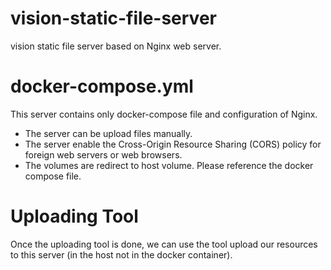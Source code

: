 # vision-static-file-server

vision static file server based on Nginx web server.

# docker-compose.yml
This server contains only docker-compose file and configuration of Nginx.
* The server can be upload files manually.
* The server enable the Cross-Origin Resource Sharing (CORS) policy for foreign web servers or web browsers.
* The volumes are redirect to host volume. Please reference the docker compose file.

# Uploading Tool
Once the uploading tool is done, we can use the tool upload our resources to this server (in the host not in the docker container).
